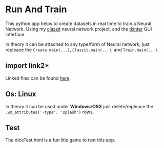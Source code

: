 # Run And Train

This python app helps to create datasets in real time to train a Neural Network.
Using my [classit](https://github.com/varpeti/classit) neural network project, and the [tkinter](https://docs.python.org/3/library/tkinter.html) GUI interface.

In theory it can be attached to any type/form of Neural network, just repleace the ```Create.main(...)```, ```Classit.main(...)```, and ```Train.main(...)```. 


## import link2*

Linked files can be found [here](https://github.com/varpeti/classit).

## Os: Linux

In theory it can be used under **Windows**/**OSX** just delete/repleace the ```.wm_attributes('-type', 'splash')``` rows.

## Test

The diceTest.html is a fun litle game to test this app.